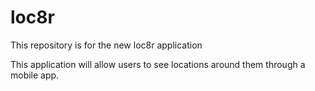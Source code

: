 # loc8r
This repository is for the new loc8r application

This application will allow users to see locations around them through a mobile app.
